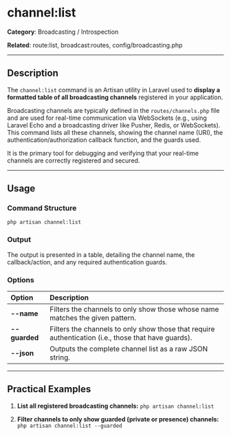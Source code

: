 # channel:list

**Category**: Broadcasting / Introspection

**Related**: route:list, broadcast:routes, config/broadcasting.php

---

## Description

The `channel:list` command is an Artisan utility in Laravel used to **display a formatted table of all broadcasting channels** registered in your application.

Broadcasting channels are typically defined in the `routes/channels.php` file and are used for real-time communication via WebSockets (e.g., using Laravel Echo and a broadcasting driver like Pusher, Redis, or WebSockets). This command lists all these channels, showing the channel name (URI), the authentication/authorization callback function, and the guards used.

It is the primary tool for debugging and verifying that your real-time channels are correctly registered and secured.

---

## Usage

### Command Structure

`php artisan channel:list`

### Output

The output is presented in a table, detailing the channel name, the callback/action, and any required authentication guards.

### Options

| Option | Description |
| :--- | :--- |
| **--name** | Filters the channels to only show those whose name matches the given pattern. |
| **--guarded** | Filters the channels to only show those that require authentication (i.e., those that have guards). |
| **--json** | Outputs the complete channel list as a raw JSON string. |

---

## Practical Examples

1.  **List all registered broadcasting channels:**
    `php artisan channel:list`

2.  **Filter channels to only show guarded (private or presence) channels:**
    `php artisan channel:list --guarded`
